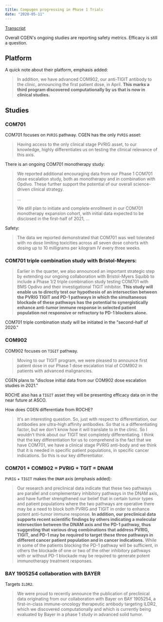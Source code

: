 ```yaml
---
title: Compugen progressing in Phase 1 Trials
date: "2020-05-11"
---
```


[Transcript](https://seekingalpha.com/article/4343604-compugen-ltd-cgen-ceo-anat-cohen-dayag-on-q1-2020-results-earnings-call-transcript?part=single)

Overall CGEN's ongoing studies are reporting safety metrics. Efficacy is still a question.

## Platform

A quick note about their platform, emphasis added:

> In addition, we have advanced COM902, our anti-TIGIT antibody to the clinic, announcing the first patient dose, in April. **This marks a third program discovered computationally by us that is now in clinical studies.**

## Studies

### COM701

COM701 focuses on `PVRIG` pathway.
CGEN has the only `PVRIG` asset:
> Having access to the only clinical stage PVRIG asset, to our knowledge, highly differentiates us on testing the clinical relevance of this axis.


There is an ongoing COM701 monotherapy study:
>We reported additional encouraging data from our Phase 1 COM701 dose escalation study, both as monotherapy and in combination with Opdivo. These further support the potential of our overall science-driven clinical strategy.
>
>...
>
>We still plan to initiate and complete enrollment in our COM701 monotherapy expansion cohort, with initial data expected to be disclosed in the first-half of 2021, ...

Safety:
> The data we reported demonstrated that COM701 was well tolerated with no dose limiting toxicities across all seven dose cohorts with dosing up to 10 milligrams per kilogram IV every three weeks.

### COM701 triple combination study with Bristol-Meyers:

> Earlier in the quarter, we also announced an important strategic step by extending our ongoing collaboration with Bristol-Myers Squibb to include a Phase 1/2 triple combination study testing COM701 with BMS Opdivo and their investigational TIGIT inhibitor. **This study will enable us to directly test our hypothesis of an intersection between the PVRIG TIGIT and PD-1 pathways in which the simultaneous blockade of these pathways has the potential to synergistically enhance anti-tumor immune response in selected patient population not responsive or refractory to PD-1 blockers alone.**

COM701 triple combination study will be initiated in the "second-half of 2020."

### COM902

COM902 focuses on `TIGIT` pathway.

> Moving to our TIGIT program, we were pleased to announce first patient dose in our Phase 1 dose escalation trial of COM902 in patients with advanced malignancies.

CGEN plans to "disclose initial data from our COM902 dose escalation studies in 2021."

ROCHE also has a `TIGIT` asset they will be presenting efficacy data on in the near future at ASCO.

How does CGEN differentiate from ROCHE?

>It's an interesting question. So, just with respect to differentiation, our antibodies are ultra-high affinity antibodies. So that is a differentiating factor, but we don't know how it will translate to in the clinic. So I wouldn't think about our TIGIT test completely differentiating. I think that the key differentiation for us to comprehend is the fact that we have COM701, we have a clinical stage PVRIG anti-body and we think that it is needed in specific patient populations, in specific cancer indications. So this is our key differentiator.

### COM701 + COM902 = PVRIG + TGIT = DNAM

`PVRIG` + `TIGIT` makes the `DNAM` axis (emphasis added):

> Our research and preclinical data indicate that these two pathways are parallel and complementary inhibitory pathways in the DNAM axis, and have further strengthened our belief that in certain tumor types and patient populations where the two pathways are operative there may be a need to block both PVRIG and TIGIT in order to enhance potent anti-tumor immune response. **In addition, our preclinical data supports recent scientific findings by others indicating a molecular intersection between the DNAM axis and the PD-1 pathway, thus suggesting that various drug combinations that address PVRIG, TIGIT, and PD-1 may be required to target these three pathways in different cancer patient population and in cancer indications.** While in some of the patients blocking the PD-1 pathway will be sufficient, in others the blockade of one or two of the other inhibitory pathways with or without PD-1 blockade may be required to generate potent immunotherapy treatment responses.

### BAY 1905254 collaboration with BAYER

Targets `ILDR2`.

> We were proud to recently announce the publication of preclinical data originating from our collaboration with Bayer on BAY 1905254, a first-in-class immune-oncology therapeutic antibody targeting ILDR2, which we discovered computationally and which is currently being evaluated by Bayer in a phase 1 study in advanced solid tumor.